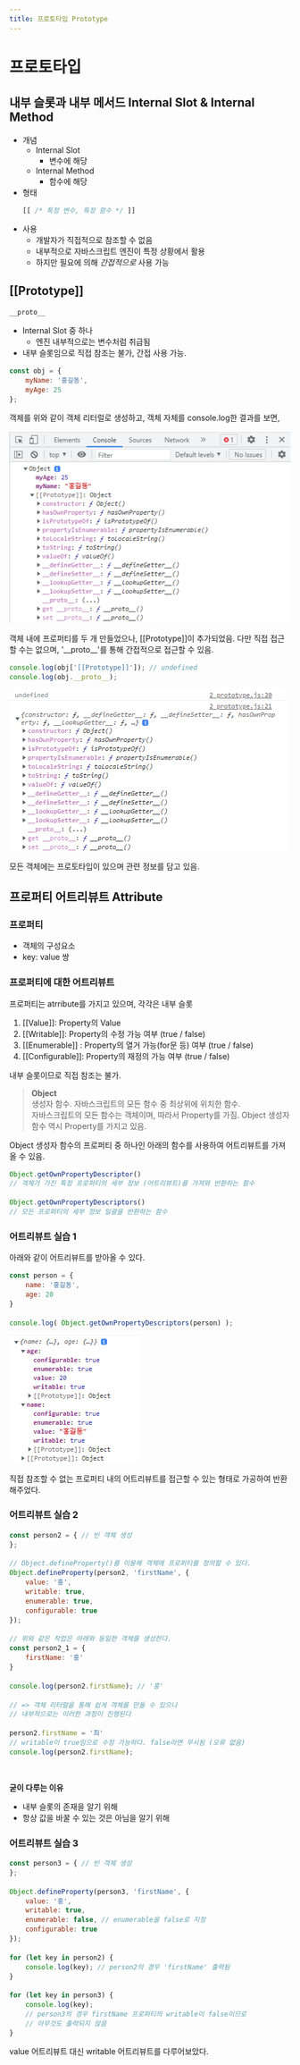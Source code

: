 ```yaml
---
title: 프로토타입 Prototype
---
```


# 프로토타입

## 내부 슬롯과 내부 메서드 Internal Slot & Internal Method
- 개념
  - Internal Slot
    - 변수에 해당
  - Internal Method
    - 함수에 해당
- 형태
    ```js
    [[ /* 특정 변수, 특정 함수 */ ]]
    ```
- 사용
  - 개발자가 직접적으로 참조할 수 없음
  - 내부적으로 자바스크립트 엔진이 특정 상황에서 활용
  - 하지만 필요에 의해 *간접적으로* 사용 가능

## [[Prototype]]

```js
__proto__
```

- Internal Slot 중 하나
  - 엔진 내부적으로는 변수처럼 취급됨
- 내부 슬롯임으로 직접 참조는 불가, 간접 사용 가능.

```js
const obj = {
    myName: '홍길동',
    myAge: 25
};
```

객체를 위와 같이 객체 리터럴로 생성하고, 객체 자체를 console.log한 결과를 보면,

![프로토타입](./Assets/prototype.png)

객체 내에 프로퍼티를 두 개 만들었으나, [[Prototype]]이 추가되었음. 다만 직접 접근할 수는 없으며, '\_\_proto\_\_'를 통해 간접적으로 접근할 수 있음.

```js
console.log(obj['[[Prototype]]']); // undefined
console.log(obj.__proto__);
```

![프로토타입2](./Assets/prototype2.png)

모든 객체에는 프로토타입이 있으며 관련 정보를 담고 있음.

## 프로퍼티 어트리뷰트 Attribute
### 프로퍼티
- 객체의 구성요소
- key: value 쌍

### 프로퍼티에 대한 어트리뷰트
프로퍼티는 atrribute를 가지고 있으며, 각각은 내부 슬롯

1. [[Value]]: Property의 Value
2. [[Writable]]: Property의 수정 가능 여부 (true / false)
3. [[Enumerable]] : Property의 열거 가능(for문 등) 여부 (true / false)
4. [[Configurable]]: Property의 재정의 가능 여부 (true / false)

내부 슬롯이므로 직접 참조는 불가.

> **Object**  
생성자 함수. 자바스크립트의 모든 함수 중 최상위에 위치한 함수.  
자바스크립트의 모든 함수는 객체이며, 따라서 Property를 가짐. Object 생성자 함수 역시 Property를 가지고 있음.

Object 생성자 함수의 프로퍼티 중 하나인 아래의 함수를 사용하여 어트리뷰트를 가져올 수 있음.

```js
Object.getOwnPropertyDescriptor()
// 객체가 가진 특정 프로퍼티의 세부 정보 (어트리뷰트)를 가져와 반환하는 함수

Object.getOwnPropertyDescriptors()
// 모든 프로퍼티의 세부 정보 일괄을 반환하는 함수
```

### 어트리뷰트 실습 1
아래와 같이 어트리뷰트를 받아올 수 있다.

```js
const person = {
    name: '홍길동',
    age: 20
}

console.log( Object.getOwnPropertyDescriptors(person) );
```

![프로퍼티 어트리뷰트](./Assets/property_attribute.png)

직접 참조할 수 없는 프로퍼티 내의 어트리뷰트를 접근할 수 있는 형태로 가공하여 반환해주었다.

### 어트리뷰트 실습 2
```js
const person2 = { // 빈 객체 생성
};

// Object.defineProperty()를 이용해 객체에 프로퍼티를 정의할 수 있다.
Object.defineProperty(person2, 'firstName', {
    value: '홍',
    writable: true,
    enumerable: true,
    configurable: true
});

// 위와 같은 작업은 아래와 동일한 객체를 생성한다.
const person2_1 = {
    firstName: '홍'
}

console.log(person2.firstName); // '홍'

// => 객체 리터럴을 통해 쉽게 객체를 만들 수 있으나
// 내부적으로는 이러한 과정이 진행된다

person2.firstName = '최'
// writable이 true임으로 수정 가능하다. false라면 무시됨 (오류 없음)
console.log(person2.firstName);
```

&nbsp;

**굳이 다루는 이유**
- 내부 슬롯의 존재을 알기 위해
- 항상 값을 바꿀 수 있는 것은 아님을 알기 위해

### 어트리뷰트 실습 3
```js
const person3 = { // 빈 객체 생성
};

Object.defineProperty(person3, 'firstName', {
    value: '홍',
    writable: true,
    enumerable: false, // enumerable을 false로 지정
    configurable: true
});

for (let key in person2) {
    console.log(key); // person2의 경우 'firstName' 출력됨
}

for (let key in person3) {
    console.log(key);
    // person3의 경우 firstName 프로퍼티의 writable이 false이므로
    // 아무것도 출력되지 않음
}
```

value 어트리뷰트 대신 writable 어트리뷰트를 다루어보았다.